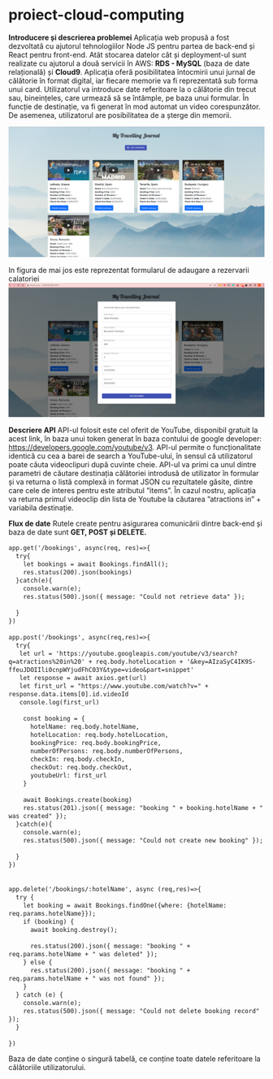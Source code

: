# proiect-cloud-computing

**Introducere și descrierea problemei**
Aplicația web propusă a fost dezvoltată cu ajutorul tehnologiilor Node JS pentru partea de back-end și React pentru front-end.  Atât stocarea datelor cât și deployment-ul sunt realizate cu ajutorul a două servicii în AWS: **RDS - MySQL** (baza de date relațională) și **Cloud9**. 
Aplicația oferă posibilitatea întocmirii unui jurnal de călătorie în format digital, iar fiecare memorie va fi reprezentată sub forma unui card. Utilizatorul va introduce date referitoare la o călătorie din trecut sau, bineințeles, care urmează să se întâmple, pe baza unui formular. În funcție de destinație, va fi generat în mod automat un video corespunzător. De asemenea, utilizatorul are posibilitatea de a șterge din memorii.

![](images/ss1.png)

In figura de mai jos este reprezentat formularul de adaugare a rezervarii calatoriei
![](images/ss2.png)

**Descriere API**
API-ul folosit este cel oferit de YouTube, disponibil gratuit la acest link, în baza unui token generat în baza contului de google developer: https://developers.google.com/youtube/v3. API-ul permite o funcționalitate identică cu cea a barei de search a YouTube-ului, în sensul că utilizatorul poate căuta videoclipuri după cuvinte cheie. API-ul va primi ca unul dintre parametri de căutare destinația călătoriei introdusă de utilizator în formular și va returna o listă complexă in format JSON cu rezultatele găsite, dintre care cele de interes pentru este atributul ”items”. 
În cazul nostru, aplicația va returna primul videoclip din lista de Youtube la căutarea ”atractions in” + variabila destinație. 

**Flux de date**
Rutele create pentru asigurarea comunicării dintre back-end și baza de date sunt **GET, POST și DELETE.** 

```
app.get('/bookings', async(req, res)=>{
  try{
    let bookings = await Bookings.findAll();
    res.status(200).json(bookings)
  }catch(e){
    console.warn(e);
    res.status(500).json({ message: "Could not retrieve data" });

  }
})

app.post('/bookings', async(req,res)=>{
  try{
   let url = 'https://youtube.googleapis.com/youtube/v3/search?q=atractions%20in%20' + req.body.hotelLocation + '&key=AIzaSyC4IK9S-ffeuJDOIIli0cnpWYjudFhC03Y&type=video&part=snippet'
   let response = await axios.get(url)
   let first_url = "https://www.youtube.com/watch?v=" + response.data.items[0].id.videoId
   console.log(first_url)
   
    const booking = {
      hotelName: req.body.hotelName,
      hotelLocation: req.body.hotelLocation,
      bookingPrice: req.body.bookingPrice,
      numberOfPersons: req.body.numberOfPersons,
      checkIn: req.body.checkIn,
      checkOut: req.body.checkOut,
      youtubeUrl: first_url
    }
    
    await Bookings.create(booking)
    res.status(201).json({ message: "booking " + booking.hotelName + " was created" });
  }catch(e){
    console.warn(e);
    res.status(500).json({ message: "Could not create new booking" });

  } 
})


app.delete('/bookings/:hotelName', async (req,res)=>{
  try {
    let booking = await Bookings.findOne({where: {hotelName: req.params.hotelName}});
    if (booking) {
      await booking.destroy();

      res.status(200).json({ message: "booking " + req.params.hotelName + " was deleted" });
    } else {
      res.status(200).json({ message: "booking " + req.params.hotelName + " was not found" });
    }
  } catch (e) {
    console.warn(e);
    res.status(500).json({ message: "Could not delete booking record" });
  }

})
```

Baza de date conține o singură tabelă, ce conține toate datele referitoare la călătoriile utilizatorului.
